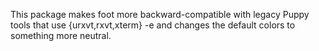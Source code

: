 This package makes foot more backward-compatible with legacy Puppy tools that use {urxvt,rxvt,xterm} -e and changes the default colors to something more neutral.
